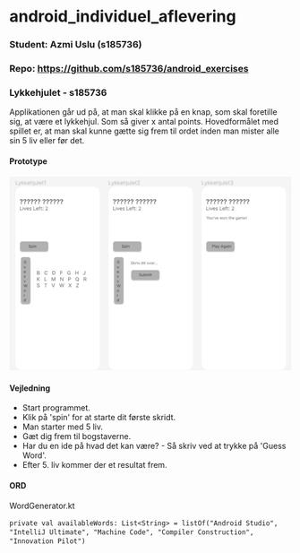 # android_individuel_aflevering

### Student: Azmi Uslu (s185736)
### Repo: https://github.com/s185736/android_exercises

### Lykkehjulet - s185736
Applikationen går ud på, at man skal klikke på en knap, som skal foretille sig, at være et lykkehjul. Som så giver x antal points.
Hovedformålet med spillet er, at man skal kunne gætte sig frem til ordet inden man mister alle sin 5 liv eller før det.

#### Prototype
![Screenshot](prototype.png)

#### Vejledning
- Start programmet.
- Klik på 'spin' for at starte dit første skridt.
- Man starter med 5 liv.
- Gæt dig frem til bogstaverne.
- Har du en ide på hvad det kan være? - Så skriv ved at trykke på 'Guess Word'.
- Efter 5. liv kommer der et resultat frem.

#### ORD
WordGenerator.kt
```
private val availableWords: List<String> = listOf("Android Studio", "IntelliJ Ultimate", "Machine Code", "Compiler Construction", "Innovation Pilot")
```



